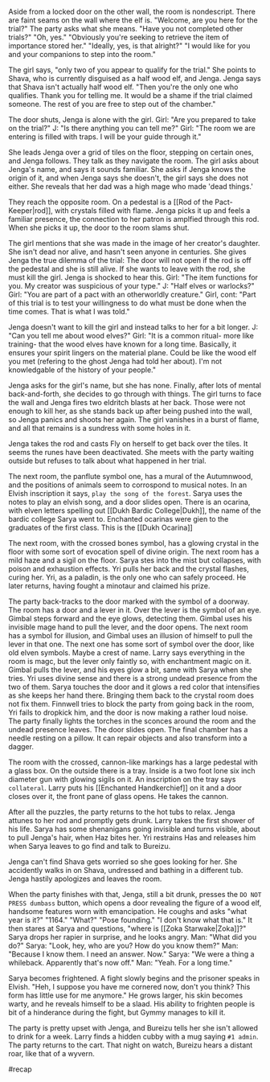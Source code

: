 Aside from a locked door on the other wall, the room is nondescript. There are faint seams on the wall where the elf is.
"Welcome, are you here for the trial?"
The party asks what she means.
"Have you not completed other trials?"
"Oh, yes."
"Obviously you're seeking to retrieve the item of importance stored her."
"Ideally, yes, is that alright?"
"I would like for you and your companions to step into the room."

The girl says, "only two of you appear to qualify for the trial." She points to Shava, who is currently disguised as a half wood elf, and Jenga. Jenga says that Shava isn't actually half wood elf.
"Then you're the only one who qualifies. Thank you for telling me. It would be a shame if the trial claimed someone. The rest of you are free to step out of the chamber."

The door shuts, Jenga is alone with the girl.
Girl: "Are you prepared to take on the trial?"
J: "Is there anything you can tell me?"
Girl: "The room we are entering is filled with traps. I will be your guide through it."

She leads Jenga over a grid of tiles on the floor, stepping on certain ones, and Jenga follows. They talk as they navigate the room. The girl asks about Jenga's name, and says it sounds familiar. She asks if Jenga knows the origin of it, and when Jenga says she doesn't, the girl says she does not either. 
She reveals that her dad was a high mage who made 'dead things.'

They reach the opposite room. On a pedestal is a [[Rod of the Pact-Keeper|rod]], with crystals filled with flame. Jenga picks it up and feels a familiar presence, the connection to her patron is amplfied through this rod. When she picks it up, the door to the room slams shut.

The girl mentions that she was made in the image of her creator's daughter. She isn't dead nor alive, and hasn't seen anyone in centuries. She gives Jenga the true dilemma of the trial: The door will not open if the rod is off the pedestal and she is still alive. If she wants to leave with the rod, she must kill the girl. Jenga is shocked to hear this.
Girl: "The item functions for you. My creator was suspicious of your type."
J: "Half elves or warlocks?"
Girl: "You are part of a pact with an otherworldly creature."
Girl, cont: "Part of this trial is to test your willingness to do what must be done when the time comes. That is what I was told."

Jenga doesn't want to kill the girl and instead talks to her for a bit longer.
J: "Can you tell me about wood elves?"
Girl: "It is a common ritual- more like training- that the wood elves have known for a long time. Basically, it ensures your spirit lingers on the material plane. Could be like the wood elf you met (refering to the ghost Jenga had told her about). I'm not knowledgable of the history of your people."

Jenga asks for the girl's name, but she has none. Finally, after lots of mental back-and-forth, she decides to go through with things. The girl turns to face the wall and Jenga fires two eldritch blasts at her back. Those were not enough to kill her, as she stands back up after being pushed into the wall, so Jenga panics and shoots her again. 
The girl vanishes in a burst of flame, and all that remains is a sundress with some holes in it. 

Jenga takes the rod and casts Fly on herself to get back over the tiles. It seems the runes have been deactivated. She meets with the party waiting outside but refuses to talk about what happened in her trial.

The next room, the panflute symbol one, has a mural of the Autumnwood, and the positions of animals seem to corrospond to musical notes. In an Elvish inscription it says, `play the song of the forest`.
Sarya uses the notes to play an elvish song, and a door slides open. There is an ocarina, with elven letters spelling out [[Dukh Bardic College|Dukh]], the name of the bardic college Sarya went to. Enchanted ocarinas were gien to the graduates of the first class. This is the [[Dukh Ocarina]]

The next room, with the crossed bones symbol, has a glowing crystal in the floor with some sort of evocation spell of divine origin. The next room has a mild haze and a sigil on the floor. Sarya stes into the mist but collapses, with poison and exhaustion effects. Yri pulls her back and the crystal flashes, curing her. Yri, as a paladin, is the only one who can safely proceed. He later returns, having fought a minotaur and claimed his prize.

The party back-tracks to the door marked with the symbol of a doorway. The room has a door and a lever in it. Over the lever is the symbol of an eye. Gimbal steps forward and the eye glows, detecting them. Gimbal uses his invisible mage hand to pull the lever, and the door opens. The next room has a symbol for illusion, and Gimbal uses an illusion of himself to pull the lever in that one. The next one has some sort of symbol over the door, like old elven symbols. Maybe a crest of name. Larry says everything in the room is magc, but the lever only faintly so, with enchantment magic on it. Gimbal pulls the lever, and his eyes glow a bit, same with Sarya when she tries. Yri uses divine sense and there is a strong undead presence from the two of them. Sarya touches the door and it glows a red color that intensifies as she keeps her hand there. Bringing them back to the crystal room does not fix them. Finnwell tries to block the party from going back in the room, Yri fails to dropkick him, and the door is now making a rather loud noise. The party finally lights the torches in the sconces around the room and the undead presence leaves. The door slides open. The final chamber has a needle resting on a pillow. It can repair objects and also transform into a dagger.

The room with the crossed, cannon-like markings has a large pedestal with a glass box. On the outside there is a tray. Inside is a two foot lone six inch diameter gun with glowing sigils on it. 
An inscription on the tray says `collateral`. Larry puts his [[Enchanted Handkerchief]] on it and a door closes over it, the front pane of glass opens. He takes the cannon.

After all the puzzles, the party returns to the hot tubs to relax. Jenga attunes to her rod and promptly gets drunk. Larry takes the first shower of his life. Sarya has some shenanigans going invisible and turns visible, about to pull Jenga's hair, when Haz bites her. Yri restrains Has and releases him when Sarya leaves to go find and talk to Bureizu.

Jenga can't find Shava gets worried so she goes looking for her. She accidently walks in on Shava, undressed and bathing in a different tub. Jenga hastily apologizes and leaves the room. 

When the party finishes with that, Jenga, still a bit drunk, presses the `DO NOT PRESS dumbass` button, which opens a door revealing the figure of a wood elf, handsome features worn with emancipation. He coughs and asks "what year is it?"
"1164."
"What?"
"Pose founding."
"I don't know what that is."
It then stares at Sarya and questions, "where is [[Zoka Starwake|Zoka]]?"
Sarya drops her rapier in surprise, and he looks angry.
Man: "What did you do?"
Sarya: "Look, hey, who are you? How do you know them?"
Man: "Because I know them. I need an answer. Now."
Sarya: "We were a thing a whileback. Apparently that's now off."
Man: "Yeah. For a long time."

Sarya becomes frightened. A fight slowly begins and the prisoner speaks in Elvish.
"Heh, I suppose you have me cornered now, don't you think? This form has little use for me anymore."
He grows larger, his skin becomes warty, and he reveals himself to be a slaad.
His ability to frighten people is bit of a hinderance during the fight, but Gymmy manages to kill it.

The party is pretty upset with Jenga, and Bureizu tells her she isn't allowed to drink for a week. Larry finds a hidden cubby with a mug saying `#1 admin`. The party returns to the cart. That night on watch, Bureizu hears a distant roar, like that of a wyvern.

#recap